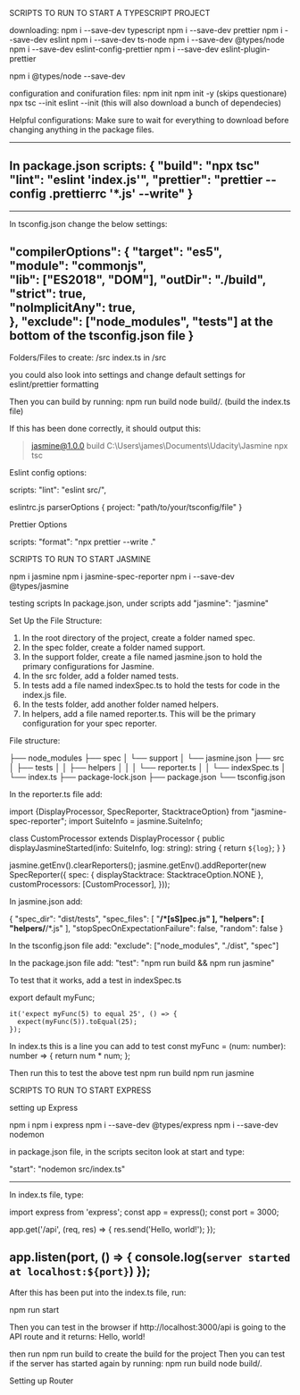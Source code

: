 SCRIPTS TO RUN TO START A TYPESCRIPT PROJECT

downloading:
npm i --save-dev typescript
npm i --save-dev prettier
npm i --save-dev eslint
npm i --save-dev ts-node
npm i --save-dev @types/node
npm i --save-dev eslint-config-prettier
npm i --save-dev eslint-plugin-prettier

npm i @types/node --save-dev

configuration and conifuration files:
npm init
npm init -y (skips questionare)
npx tsc --init
eslint --init (this will also download a bunch of dependecies)


Helpful configurations:
Make sure to wait for everything to download before changing anything in the package files.

---
In package.json
scripts: {
"build": "npx tsc"
"lint": "eslint 'index.js'",
"prettier": "prettier --config .prettierrc '*.js' --write"
}
---

---
In tsconfig.json change the below settings:

"compilerOptions": {
    "target": "es5",                          
    "module": "commonjs",                     
    "lib": ["ES2018", "DOM"], 
    "outDir": "./build",                        
    "strict": true,                           
    "noImplicitAny": true,                 
  },
  "exclude": ["node_modules", "tests"] at the bottom of the tsconfig.json file
}
---

Folders/Files to create:
/src
index.ts in /src


you could also look into settings and change default settings for eslint/prettier formatting

Then you can build by running:
npm run build
node build/.  (build the index.ts file)

If this has been done correctly, it should output this:
> jasmine@1.0.0 build C:\Users\james\Documents\Udacity\Jasmine
> npx tsc

Eslint config options:

scripts: "lint": "eslint src/",

eslintrc.js parserOptions { project: "path/to/your/tsconfig/file" }

Prettier Options

scripts: "format": "npx prettier --write ."

SCRIPTS TO RUN TO START JASMINE

npm i jasmine
npm i jasmine-spec-reporter
npm i --save-dev @types/jasmine

testing scripts
In package.json, under scripts add "jasmine": "jasmine"


Set Up the File Structure:
1. In the root directory of the project, create a folder named spec.
2. In the spec folder, create a folder named support.
3. In the support folder, create a file named jasmine.json to hold the primary configurations for Jasmine.
4. In the src folder, add a folder named tests.
5. In tests add a file named indexSpec.ts to hold the tests for code in the index.js file.
6. In the tests folder, add another folder named helpers.
7. In helpers, add a file named reporter.ts. This will be the primary configuration for your spec reporter.

File structure:

├── node_modules
├── spec
│      └── support
│           └── jasmine.json
├── src
│     ├──  tests
│     │     ├── helpers
│     │     │      └── reporter.ts
│     │     └── indexSpec.ts
│     └── index.ts
├── package-lock.json
├── package.json
└── tsconfig.json

In the reporter.ts file add:

import {DisplayProcessor, SpecReporter, StacktraceOption} from "jasmine-spec-reporter";
import SuiteInfo = jasmine.SuiteInfo;

class CustomProcessor extends DisplayProcessor {
    public displayJasmineStarted(info: SuiteInfo, log: string): string {
        return `${log}`;
    }
}

jasmine.getEnv().clearReporters();
jasmine.getEnv().addReporter(new SpecReporter({
    spec: {
        displayStacktrace: StacktraceOption.NONE
    },
    customProcessors: [CustomProcessor],
}));


In jasmine.json add:

{
    "spec_dir": "dist/tests",
    "spec_files": [
        "**/*[sS]pec.js"
    ],
    "helpers": [
        "helpers/**/*.js"
    ],
    "stopSpecOnExpectationFailure": false,
    "random": false
}


In the tsconfig.json file add:
  "exclude": ["node_modules", "./dist", "spec"]

In the package.json file add:
"test": "npm run build && npm run jasmine"


To test that it works, add a test in indexSpec.ts

export default myFunc;
```
it('expect myFunc(5) to equal 25', () => {
  expect(myFunc(5)).toEqual(25);
});
```
In index.ts this is a line you can add to test
const myFunc = (num: number): number => { return num * num; };


Then run this to test the above test
npm run build
npm run jasmine

SCRIPTS TO RUN TO START EXPRESS

setting up Express

npm i
npm i express
npm i --save-dev @types/express
npm i --save-dev nodemon


in package.json file, in the scripts seciton look at start and type:

"start": "nodemon src/index.ts"


---
In index.ts file, type:

import express from 'express';
const app = express();
const port = 3000;

app.get('/api', (req, res) => {
    res.send('Hello, world!');
});

app.listen(port, () => {
    console.log(`server started at localhost:${port}`)
});
---

After this has been put into the index.ts file, run:

npm run start


Then you can test in the browser if http://localhost:3000/api is going to the API route and it returns: Hello, world!

then run npm run build to create the build for the project
Then you can test if the server has started again by running:
npm run build
node build/.


Setting up Router

